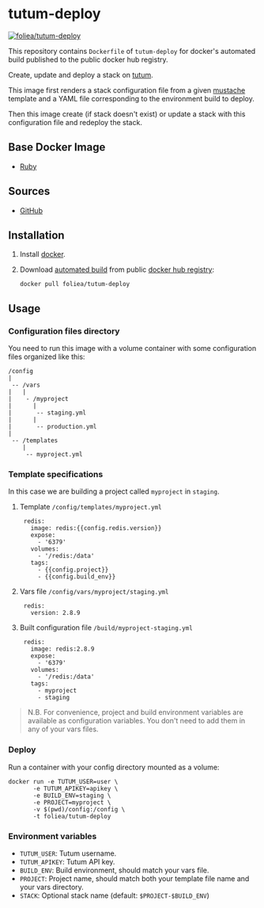 # tutum-deploy
[![foliea/tutum-deploy](http://dockeri.co/image/foliea/tutum-deploy)](https://registry.hub.docker.com/u/foliea/tutum-deploy/)

This repository contains `Dockerfile` of `tutum-deploy` for docker's automated build
published to the public docker hub registry.

Create, update and deploy a stack on [tutum](https://www.tutum.co/).

This image first renders a stack configuration file from a given
[mustache](https://mustache.github.io/) template and a YAML file corresponding
to the environment build to deploy.

Then this image create (if stack doesn't exist) or update a stack with this configuration
file and redeploy the stack.

## Base Docker Image

* [Ruby](https://registry.hub.docker.com/u/library/ruby/)

## Sources

* [GitHub](https://github.com/foliea/tutum-deploy)

## Installation

1. Install [docker](http://www.docker.com).

2. Download [automated build](https://registry.hub.docker.com/u/foliea/tutum-deploy)
from public [docker hub registry](https://registry.hub.docker.com/):

    `docker pull foliea/tutum-deploy`

## Usage

### Configuration files directory

You need to run this image with a volume container with some configuration files
organized like this:

```
/config
|
 -- /vars
|   |
|    - /myproject
|      |
|       -- staging.yml
|      |
|       -- production.yml
|
 -- /templates
    |
     -- myproject.yml
```

### Template specifications

In this case we are building a project called `myproject` in `staging`.

1. Template `/config/templates/myproject.yml`

        redis:
          image: redis:{{config.redis.version}}
          expose:
            - '6379'
          volumes:
            - '/redis:/data'
          tags:
            - {{config.project}}
            - {{config.build_env}}

2. Vars file `/config/vars/myproject/staging.yml`

        redis:
          version: 2.8.9

3. Built configuration file `/build/myproject-staging.yml`

        redis:
          image: redis:2.8.9
          expose:
            - '6379'
          volumes:
            - '/redis:/data'
          tags:
            - myproject
            - staging

> N.B. For convenience, project and build environment variables are
available as configuration variables. You don't need to add them in
any of your vars files.

### Deploy

Run a container with your config directory mounted as a volume:

    docker run -e TUTUM_USER=user \
           -e TUTUM_APIKEY=apikey \
           -e BUILD_ENV=staging \
           -e PROJECT=myproject \
           -v $(pwd)/config:/config \
           -t foliea/tutum-deploy

### Environment variables

* `TUTUM_USER`: Tutum username.
* `TUTUM_APIKEY`: Tutum API key.
* `BUILD_ENV`: Build environment, should match your vars file.
* `PROJECT`: Project name, should match both your template file name and
your vars directory.
* `STACK`: Optional stack name (default: `$PROJECT-$BUILD_ENV`)
